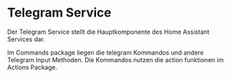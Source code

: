 # Telegram Service

Der Telegram Service stellt die Hauptkomponente des Home Assistant Services dar.

Im Commands package liegen die telegram Kommandos und andere Telegram Input Methoden.
Die Kommandos nutzen die action funktionen im Actions Package.
